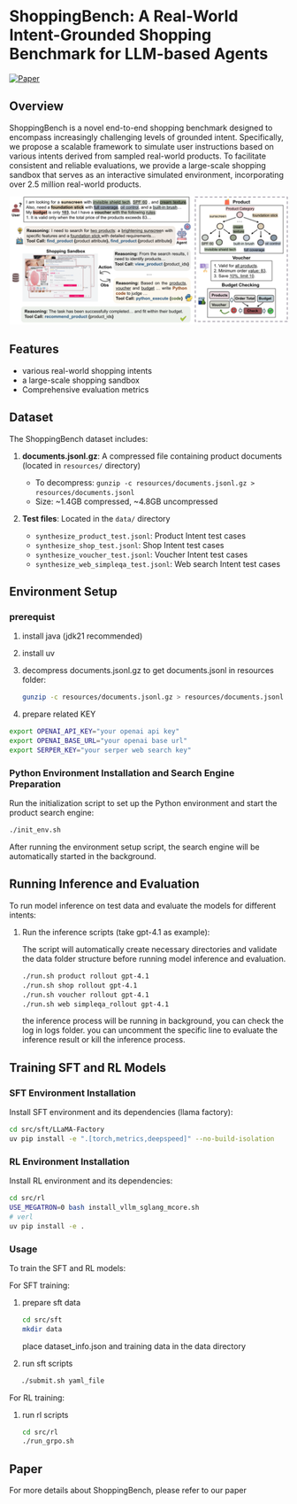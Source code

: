 # ShoppingBench: A Real-World Intent-Grounded Shopping Benchmark for LLM-based Agents

[![Paper](https://img.shields.io/badge/Paper-arXiv:2412.12345-red)](https://arxiv.org/abs/2508.04266)
<!-- [![Dataset](https://img.shields.io/badge/Dataset-HuggingFace-yellow)](https://huggingface.co/datasets/your-dataset-link) -->

## Overview

ShoppingBench is a novel end-to-end shopping benchmark designed to encompass increasingly challenging levels of grounded intent. Specifically, we propose a scalable framework to simulate user instructions based on various intents derived from sampled real-world products. To facilitate consistent and reliable evaluations, we provide a large-scale shopping sandbox that serves as an interactive simulated environment, incorporating over 2.5 million real-world products.

![](img/intro.png)
## Features

- various real-world shopping intents
- a large-scale shopping sandbox
- Comprehensive evaluation metrics

## Dataset

The ShoppingBench dataset includes:

1. **documents.jsonl.gz**: A compressed file containing product documents (located in `resources/` directory)
   - To decompress: `gunzip -c resources/documents.jsonl.gz > resources/documents.jsonl`
   - Size: ~1.4GB compressed, ~4.8GB uncompressed

2. **Test files**: Located in the `data/` directory
   - `synthesize_product_test.jsonl`: Product Intent test cases
   - `synthesize_shop_test.jsonl`: Shop Intent test cases  
   - `synthesize_voucher_test.jsonl`: Voucher Intent test cases
   - `synthesize_web_simpleqa_test.jsonl`: Web search Intent test cases

## Environment Setup

### prerequist

1. install java (jdk21 recommended)

2. install uv

3. decompress documents.jsonl.gz to get documents.jsonl in resources folder:
   ```bash
   gunzip -c resources/documents.jsonl.gz > resources/documents.jsonl
   ```

4. prepare related KEY
```bash
export OPENAI_API_KEY="your openai api key"
export OPENAI_BASE_URL="your openai base url"
export SERPER_KEY="your serper web search key"
```

### Python Environment Installation and Search Engine Preparation

Run the initialization script to set up the Python environment and start the product search engine:

```bash
./init_env.sh
```

After running the environment setup script, the search engine will be automatically started in the background. 


## Running Inference and Evaluation

To run model inference on test data and evaluate the models for different intents:
   
1. Run the inference scripts (take gpt-4.1 as example):
   
   The script will automatically create necessary directories and validate the data folder structure before running model inference and evaluation.

   ```bash
   ./run.sh product rollout gpt-4.1
   ./run.sh shop rollout gpt-4.1
   ./run.sh voucher rollout gpt-4.1
   ./run.sh web simpleqa_rollout gpt-4.1
   ```

   the inference process will be running in background, you can check the log in logs folder. you can uncomment the specific line to evaluate the inference result or kill the inference process.


## Training SFT and RL Models

### SFT Environment Installation

Install SFT environment and its dependencies (llama factory):

```bash
cd src/sft/LLaMA-Factory
uv pip install -e ".[torch,metrics,deepspeed]" --no-build-isolation
```

### RL Environment Installation

Install RL environment and its dependencies:

```bash
cd src/rl
USE_MEGATRON=0 bash install_vllm_sglang_mcore.sh
# verl
uv pip install -e .
```

### Usage
To train the SFT and RL models:

For SFT training:  
1. prepare sft data
   ```bash
   cd src/sft
   mkdir data
   ```
   place dataset_info.json and training data in the data directory

2.  run sft scripts
```bash
   ./submit.sh yaml_file
   ```

For RL training:  
1. run rl scripts
   ```bash
   cd src/rl
   ./run_grpo.sh
   ```


## Paper

For more details about ShoppingBench, please refer to our paper
